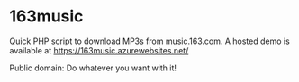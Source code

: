 # 163music
Quick PHP script to download MP3s from music.163.com. A hosted demo is available at https://163music.azurewebsites.net/

Public domain: Do whatever you want with it!
